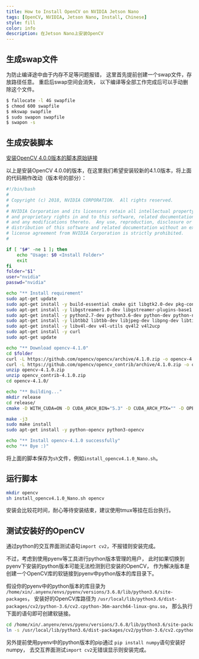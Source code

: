 ```yaml
---
title: How to Install OpenCV on NVIDIA Jetson Nano
tags: [OpenCV, NVIDIA, Jetson Nano, Install, Chinese]
style: fill
color: info
description: 在Jetson Nano上安装OpenCV
---
```


## 生成swap文件

为防止编译途中由于内存不足等问题报错，
这里首先提前创建一个swap文件，存放路径任意。
重启后swap空间会消失，
以下编译等全部工作完成后可以手动删除这个文件。

```sh
$ fallocate -l 4G swapfile
$ chmod 600 swapfile
$ mkswap swapfile
$ sudo swapon swapfile
$ swapon -s
```

## 生成安装脚本

[安装OpenCV 4.0.0版本的脚本原始链接](https://github.com/AastaNV/JEP/blob/master/script/install_opencv4.0.0_Nano.sh)

以上是安装OpenCV 4.0.0的版本，在这里我们希望安装较新的4.1.0版本，将上面的代码稍作改动（版本号的部分）：

```sh
#!/bin/bash
#
# Copyright (c) 2018, NVIDIA CORPORATION.  All rights reserved.
#
# NVIDIA Corporation and its licensors retain all intellectual property
# and proprietary rights in and to this software, related documentation
# and any modifications thereto.  Any use, reproduction, disclosure or
# distribution of this software and related documentation without an express
# license agreement from NVIDIA Corporation is strictly prohibited.
#

if [ "$#" -ne 1 ]; then
    echo "Usage: $0 <Install Folder>"
    exit
fi
folder="$1"
user="nvidia"
passwd="nvidia"

echo "** Install requirement"
sudo apt-get update
sudo apt-get install -y build-essential cmake git libgtk2.0-dev pkg-config libavcodec-dev libavformat-dev libswscale-dev
sudo apt-get install -y libgstreamer1.0-dev libgstreamer-plugins-base1.0-dev
sudo apt-get install -y python2.7-dev python3.6-dev python-dev python-numpy python3-numpy
sudo apt-get install -y libtbb2 libtbb-dev libjpeg-dev libpng-dev libtiff-dev libjasper-dev libdc1394-22-dev
sudo apt-get install -y libv4l-dev v4l-utils qv4l2 v4l2ucp
sudo apt-get install -y curl
sudo apt-get update

echo "** Download opencv-4.1.0"
cd $folder
curl -L https://github.com/opencv/opencv/archive/4.1.0.zip -o opencv-4.1.0.zip
curl -L https://github.com/opencv/opencv_contrib/archive/4.1.0.zip -o opencv_contrib-4.1.0.zip
unzip opencv-4.1.0.zip 
unzip opencv_contrib-4.1.0.zip 
cd opencv-4.1.0/

echo "** Building..."
mkdir release
cd release/
cmake -D WITH_CUDA=ON -D CUDA_ARCH_BIN="5.3" -D CUDA_ARCH_PTX="" -D OPENCV_EXTRA_MODULES_PATH=../../opencv_contrib-4.1.0/modules -D WITH_GSTREAMER=ON -D WITH_LIBV4L=ON -D BUILD_opencv_python2=ON -D BUILD_opencv_python3=ON -D BUILD_TESTS=OFF -D BUILD_PERF_TESTS=OFF -D BUILD_EXAMPLES=OFF -D CMAKE_BUILD_TYPE=RELEASE -D CMAKE_INSTALL_PREFIX=/usr/local ..

make -j3
sudo make install
sudo apt-get install -y python-opencv python3-opencv

echo "** Install opencv-4.1.0 successfully"
echo "** Bye :)"
```

将上面的脚本保存为`sh`文件，例如`install_opencv4.1.0_Nano.sh`。

## 运行脚本

```sh
mkdir opencv
sh install_opencv4.1.0_Nano.sh opencv
```
安装会比较花时间，耐心等待安装结束，建议使用tmux等挂在后台执行。


## 测试安装好的OpenCV

通过python的交互界面测试语句`import cv2`，不报错则安装完成。

不过，考虑到使用pyenv等工具进行python版本管理的用户，
此时如果切换到pyenv下安装的python版本可能无法检测到已安装的OpenCV，
作为解决版本是创建一个OpenCV库的软链接到pyenv中python版本的库目录下。

假设你的pyenv中的python版本的库目录为
`/home/xin/.anyenv/envs/pyenv/versions/3.6.8/lib/python3.6/site-packages`，
安装好的OpenCV库路径为
`/usr/local/lib/python3.6/dist-packages/cv2/python-3.6/cv2.cpython-36m-aarch64-linux-gnu.so`，
那么执行下面的语句即可创建软链接。

```sh
cd /home/xin/.anyenv/envs/pyenv/versions/3.6.8/lib/python3.6/site-packages
ln -s /usr/local/lib/python3.6/dist-packages/cv2/python-3.6/cv2.cpython-36m-aarch64-linux-gnu.so ./
```

另外提前使用pyenv中的python版本的pip通过
`pip install numpy`语句安装好numpy，
去交互界面测试`import cv2`无错误显示则安装完成。
